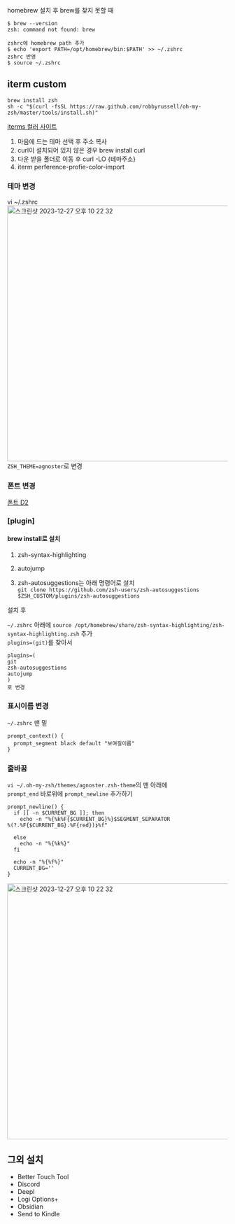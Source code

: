 homebrew 설치 후 brew를 찾지 못할 때 
```
$ brew --version
zsh: command not found: brew

zshrc에 homebrew path 추가
$ echo 'export PATH=/opt/homebrew/bin:$PATH' >> ~/.zshrc
zshrc 반영
$ source ~/.zshrc
```

## iterm custom
```
brew install zsh
sh -c "$(curl -fsSL https://raw.github.com/robbyrussell/oh-my-zsh/master/tools/install.sh)"
```
[iterms 컬러 사이트](https://iterm2colorschemes.com/) 
1. 마음에 드는 테마 선택 후 주소 복사
2. curl이 설치되어 있지 않은 경우
   brew install curl
3. 다운 받을 폴더로 이동 후 
   curl -LO {테마주소}
4. iterm perference-profie-color-import

### 테마 변경
vi ~/.zshrc\
<img width="585" alt="스크린샷 2023-12-27 오후 10 22 32" src="https://github.com/handnew04/brewfile/assets/44838136/065f5da0-c3f6-4af3-9342-3439bc13878c">\
`ZSH_THEME=agnoster`로 변경

### 폰트 변경
[폰트 D2](https://github.com/naver/d2codingfont)

### [plugin] 
#### brew install로 설치
1. zsh-syntax-highlighting
2. autojump

3. zsh-autosuggestions는 아래 명령어로 설치\
`git clone https://github.com/zsh-users/zsh-autosuggestions $ZSH_CUSTOM/plugins/zsh-autosuggestions` 

설치 후

`~/.zshrc` 아래에 
`source /opt/homebrew/share/zsh-syntax-highlighting/zsh-syntax-highlighting.zsh` 추가\
`plugins=(git)`를 찾아서 
```
plugins=(
git
zsh-autosuggestions
autojump
)
로 변경
```

### 표시이름 변경 
`~/.zshrc` 맨 밑
```
prompt_context() {
  prompt_segment black default "보여질이름"
}
```

### 줄바꿈 
`vi ~/.oh-my-zsh/themes/agnoster.zsh-theme`의 맨 아래에\
`prompt_end` 바로위에 `prompt_newline` 추가하기
```
prompt_newline() {
  if [[ -n $CURRENT_BG ]]; then
    echo -n "%{%k%F{$CURRENT_BG}%}$SEGMENT_SEPARATOR
%(?.%F{$CURRENT_BG}.%F{red})❯%f"

  else
    echo -n "%{%k%}"
  fi

  echo -n "%{%f%}"
  CURRENT_BG=''
}
```

<img width="585" alt="스크린샷 2023-12-27 오후 10 22 32" src="https://github.com/handnew04/brewfile/assets/44838136/d6838076-fdad-4897-8471-217fdd3442dd">

## 그외 설치
- Better Touch Tool
- Discord
- Deepl
- Logi Options+
- Obsidian
- Send to Kindle

